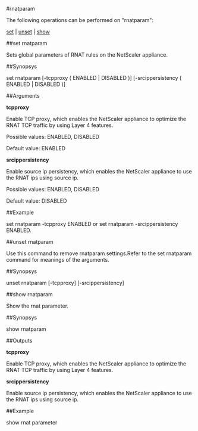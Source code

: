 #rnatparam

The following operations can be performed on "rnatparam":


[set](#set-rnatparam) | [unset](#unset-rnatparam) | [show](#show-rnatparam)

##set rnatparam

Sets global parameters of RNAT rules on the NetScaler appliance.


##Synopsys

set rnatparam [-tcpproxy ( ENABLED | DISABLED )] [-srcippersistency ( ENABLED | DISABLED )]


##Arguments

<b>tcpproxy</b>
Enable TCP proxy, which enables the NetScaler appliance to optimize the RNAT TCP traffic by using Layer 4 features.
Possible values: ENABLED, DISABLED
Default value: ENABLED

<b>srcippersistency</b>
Enable source ip persistency, which enables the NetScaler appliance to use the RNAT ips using source ip.
Possible values: ENABLED, DISABLED
Default value: DISABLED



##Example

set rnatparam -tcpproxy ENABLED or set rnatparam -srcippersistency ENABLED.

##unset rnatparam

Use this command to remove  rnatparam settings.Refer to the set  rnatparam command for meanings of the arguments.


##Synopsys

unset rnatparam [-tcpproxy] [-srcippersistency]


##show rnatparam

Show the rnat parameter.


##Synopsys

show rnatparam


##Outputs

<b>tcpproxy</b>
Enable TCP proxy, which enables the NetScaler appliance to optimize the RNAT TCP traffic by using Layer 4 features.

<b>srcippersistency</b>
Enable source ip persistency, which enables the NetScaler appliance to use the RNAT ips using source ip.



##Example

show rnat parameter

